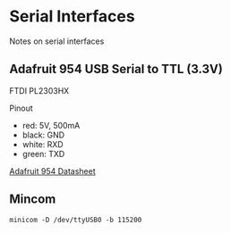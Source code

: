 # Serial Interfaces

Notes on serial interfaces

## Adafruit 954 USB Serial to TTL (3.3V)

FTDI PL2303HX

Pinout

* red: 5V, 500mA
* black: GND
* white: RXD 
* green: TXD 

[Adafruit 954 Datasheet](https://www.farnell.com/datasheets/1651403.pdf)


## Mincom

```
minicom -D /dev/ttyUSB0 -b 115200
```

